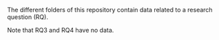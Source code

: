 
The different folders of this repository contain data related to a research question (RQ).

Note that RQ3 and RQ4 have no data.